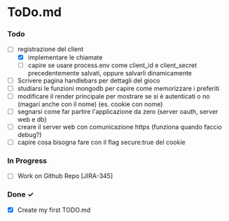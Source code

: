 # ToDo.md

### Todo

- [ ] registrazione del client
  - [x] implementare le chiamate
  - [ ] capire se usare process.env come client_id e client_secret precedentemente salvati, oppure salvarli dinamicamente  
- [ ] Scrivere pagina handlebars per dettagli del gioco  
- [ ] studiarsi le funzioni mongodb per capire come memorizzare i preferiti
- [ ] modificare il render principale per mostrare se si è autenticati o no (magari anche con il nome) (es. cookie con nome)
- [ ] segnarsi come far partire l'applicazione da zero (server oauth, server web e db)
- [ ] creare il server web con comunicazione https (funziona quando faccio debug?)
- [ ] capire cosa bisogna fare con il flag secure:true del cookie

### In Progress

- [ ] Work on Github Repo [JIRA-345]  

### Done ✓

- [x] Create my first TODO.md  